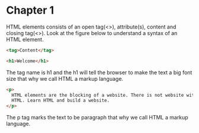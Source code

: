 # Chapter 1

HTML elements consists of an open tag(<>), attribute(s), content and closing tag(<>). Look at the figure below to understand a syntax of an HTML element.

```html
<tag>Content</tag>
```
```html
<h1>Welcome</h1>
```
The tag name is h1 and the h1 will tell the browser to make the text a big font size that why we call HTML a markup language.
```html
<p>
  HTML elements are the blocking of a website. There is not website without
  HTML. Learn HTML and build a website.
</p>
```
The p tag marks the text to be paragraph that why we call HTML a markup language.
